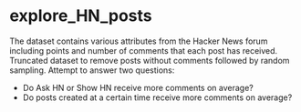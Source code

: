 # explore_HN_posts

The dataset contains various attributes from the Hacker News forum including points and number of comments that each post has received. Truncated dataset to remove posts without comments followed by random sampling. Attempt to answer two questions:

* Do Ask HN or Show HN receive more comments on average?
* Do posts created at a certain time receive more comments on average?
